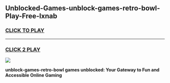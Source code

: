 
## Unblocked-Games-unblock-games-retro-bowl-Play-Free-lxnab
<h3>
<a href="https://premium76.site?title=unblock-games-retro-bowl&ref=09A">CLICK TO PLAY</a></h3>
<hr>

<h3>
<a href="https://premium76.site?title=unblock-games-retro-bowl&ref=09A">CLICK 2 PLAY</a>
  
</h3>

<a href="https://premium76.site?title=unblock-games-retro-bowl&ref=09A"><img src="https://clearcache.store/games.png"></a>


**unblock-games-retro-bowl games unblocked: Your Gateway to Fun and Accessible Online Gaming**
